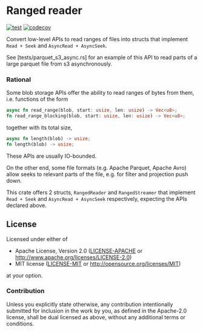 # Ranged reader

[![test](https://github.com/DataEngineeringLabs/ranged-reader-rs/actions/workflows/test.yml/badge.svg)](https://github.com/DataEngineeringLabs/ranged-reader-rs/actions/workflows/Build.yml)
[![codecov](https://codecov.io/gh/DataEngineeringLabs/ranged-reader-rs/branch/main/graph/badge.svg?token=AgyTF60R3D)](https://codecov.io/gh/DataEngineeringLabs/ranged-reader-rs)

Convert low-level APIs to read ranges of files into structs that implement
`Read + Seek` and `AsyncRead + AsyncSeek`.

See [tests/parquet_s3_async.rs] for an example of this API to read parts of a 
large parquet file from s3 asynchronously.

### Rational

Some blob storage APIs offer the ability to read ranges of bytes from them, i.e. functions of the
form

```rust
async fn read_range(blob, start: usize, len: usize) -> Vec<u8>;
fn read_range_blocking(blob, start: usize, len: usize) -> Vec<u8>;
```

together with its total size, 

```rust
async fn length(blob) -> usize;
fn length(blob) -> usize;
```

These APIs are usually IO-bounded.

On the other end, some file formats (e.g. Apache Parquet, Apache Avro) allow seeks to
relevant parts of the file, e.g. for filter and projection push down.

This crate offers 2 structs, `RangedReader` and `RangedStreamer` that implement
`Read + Seek` and `AsyncRead + AsyncSeek` respectively, expecting the APIs declared above.

## License

Licensed under either of

 * Apache License, Version 2.0 ([LICENSE-APACHE](LICENSE-APACHE) or http://www.apache.org/licenses/LICENSE-2.0)
 * MIT license ([LICENSE-MIT](LICENSE-MIT) or http://opensource.org/licenses/MIT)

at your option.

### Contribution

Unless you explicitly state otherwise, any contribution intentionally submitted for inclusion in the work by you, as defined in the Apache-2.0 license, shall be dual licensed as above, without any additional terms or conditions.
